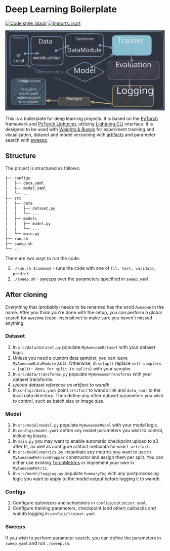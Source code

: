 # Deep Learning Boilerplate

[![Code style: black](https://img.shields.io/badge/code%20style-black-000000.svg)](https://github.com/psf/black)
[![Imports: isort](https://img.shields.io/badge/%20imports-isort-%231674b1?style=flat&labelColor=ef8336)](https://pycqa.github.io/isort/)

![Architecture diagram](media/arch_diagram.svg)

This is a boilerplate for deep learning projects.
It is based on the [PyTorch](https://pytorch.org/)
framework and [PyTorch Lightning](https://www.pytorchlightning.ai/),
utilizing [Lightning CLI](https://pytorch-lightning.readthedocs.io/en/latest/common/lightning_cli.html) interface.
It is designed to be used with [Weights & Biases](https://wandb.ai/site) for experiment tracking and visualization,
dataset and model versioning with [artifacts](https://docs.wandb.ai/guides/artifacts) and parameter search
with [sweeps](https://docs.wandb.ai/guides/sweeps).

## Structure

The project is structured as follows:

```
├── configs
│   ├── data.yaml
│   ├── model.yaml
│   └── ...
├── src
│   ├── data
│   │   ├── dataset.py
│   │   └── ...
│   ├── models
│   │   ├── model.py
│   │   └── ...
│   └── main.py
├── run.sh
├── sweep.sh
└── ...
```

There are two wayt to run the code:

1. `./run.sh $command` - runs the code with one of `fit, test, validate, predict`
1. `./sweep.sh` - [sweeps](https://docs.wandb.ai/guides/sweeps) over the parameters specified in `sweep.yaml`

## After cloning

Everything that (probably) needs to be renamed has the wrod `Awesome` in the name. After you think you're done with the setup, you can perform a global search for `awesome` (case-insensitive) to make sure you haven't missed anything.

### Dataset

1. In `src/data/dataset.py` populate `MyAwesomeDataset` with your dataset logic.
1. Unless you need a custom data sampler, you can leave `MyAwesomeDataModule` as is. Otherwise, in `setup()` replace `self.samplers = {split: None for split in splits}` with your sampler.
1. In `src/data/transforms.py` populate `MyAwesomeTransforms` with your dataset transforms.
1. _upload dataset reference as artifact to wandb_
1. In `configs/data.yaml` point `artifact` to wandb link and `data_root` to the local data directory.
   Then define any other dataset parameters you wish to control, such as batch size or image size.

### Model

1. In `src/model/model.py` populate `MyAwesomeModel` with your model logic.
1. In `configs/model.yaml` define any model parameters you wish to control, including losses.
1. In `main.py` you may want to enable automatic checkpoint upload to s3 after fit, as well as configure artifact metadata for `model_artifact`.
1. In `src/model/metrics.py` instantiate any metrics you want to use in `MyAwesomeMetricsWrapper` constructor and assign them per split. You can either use existing [TorchMetrics](https://torchmetrics.readthedocs.io/) or implement your own in `MyAwesomeMetric`.
1. In `src/model/logging.py` populate `SummaryImg` with any postprocessing logic you want to apply to the model output before logging it to wandb.

### Configs

1. Configure optimizers and schedulers in `configs/optimizer.yaml`.
1. Configure training parameters, checkpoint (and other) callbacks and wandb logging in `configs/trainer.yaml`

### Sweeps

If you wish to perform parameter search, you can define the parameters in `sweep.yaml` and run `./sweep.sh`.
